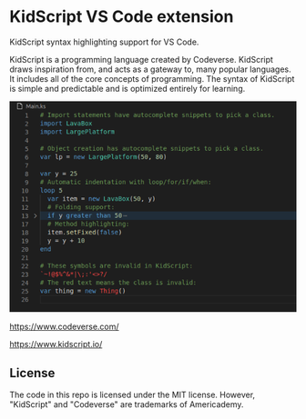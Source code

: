 # KidScript VS Code extension

KidScript syntax highlighting support for VS Code.

KidScript is a programming language created by Codeverse.
KidScript draws inspiration from, and acts as a gateway to, many popular
languages. It includes all of the core concepts of programming. The syntax
of KidScript is simple and predictable and is optimized entirely for learning.

![Example](./images/example.png)

https://www.codeverse.com/

https://www.kidscript.io/

## License

The code in this repo is licensed under the MIT license.
However, "KidScript" and "Codeverse" are trademarks of Americademy.
